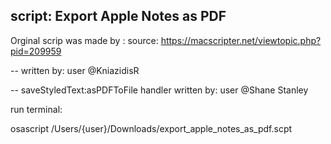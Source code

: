 ## script: Export Apple Notes as PDF

Orginal scrip was made by : source: <a href="https://macscripter.net/viewtopic.php?pid=209959">https://macscripter.net/viewtopic.php?pid=209959</a>

-- written by: user @KniazidisR

-- saveStyledText:asPDFToFile handler written by: user @Shane Stanley



run terminal:

 osascript /Users/{user}/Downloads/export_apple_notes_as_pdf.scpt
